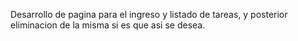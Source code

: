 Desarrollo de pagina para el ingreso y listado de tareas, y posterior
eliminacion de la misma si es que asi se desea.